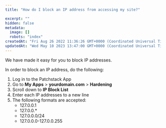 ```yaml
---
title: "How do I block an IP address from accessing my site?"

excerpt: ""
hidden: false
metadata: 
  image: []
  robots: "index"
createdAt: "Fri Aug 26 2022 11:36:26 GMT+0000 (Coordinated Universal Time)"
updatedAt: "Wed May 10 2023 13:47:00 GMT+0000 (Coordinated Universal Time)"
---
```

We have made it easy for you to block IP addresses.

In order to block an IP address, do the following:

<ol><li>Log in to the Patchstack App</li>
<li>Go to <b>My Apps</b> > <b>yourdomain.com</b> > <b>Hardening</b></li>
<li>Scroll down to <b>IP Block List</b></li>
<li>Enter each IP addresses to a new line</li>
<li>The following formats are accepted:
<ul><li>
127.0.0.1</li>
<li>127.0.0.*</li>
<li>127.0.0.0/24</li>
<li>127.0.0.0-127.0.0.255</li></ul></li></ol>
